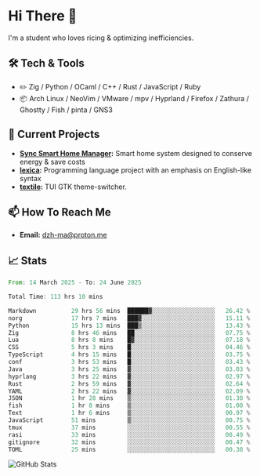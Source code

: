 # Hi There 👋
I'm a student who loves ricing & optimizing inefficiencies.
## 🛠️ Tech & Tools
- ✏️  Zig / Python / OCaml / C++ / Rust / JavaScript / Ruby
- 📦 Arch Linux / NeoVim / VMware / mpv / Hyprland / Firefox / Zathura / Ghostty / Fish / pinta / GNS3
## 🔭 Current Projects
- **[Sync Smart Home Manager](https://github.com/dzh-ma/sync):** Smart home system designed to conserve energy & save costs
- **[lexica](https://github.com/dzh-ma/lexica):** Programming language project with an emphasis on English-like syntax
- **[textile](https://github.com/dzh-ma/textile):** TUI GTK theme-switcher.
## 📫 How To Reach Me
- **Email:** [dzh-ma@proton.me](mailto:dzh-ma@proton.me)
## 📈 Stats
<!--START_SECTION:waka-->

```rust
From: 14 March 2025 - To: 24 June 2025

Total Time: 113 hrs 10 mins

Markdown          29 hrs 56 mins  ██████▓░░░░░░░░░░░░░░░░░░   26.42 %
norg              17 hrs 7 mins   ███▓░░░░░░░░░░░░░░░░░░░░░   15.11 %
Python            15 hrs 13 mins  ███▒░░░░░░░░░░░░░░░░░░░░░   13.43 %
Zig               8 hrs 46 mins   ██░░░░░░░░░░░░░░░░░░░░░░░   07.75 %
Lua               8 hrs 8 mins    █▓░░░░░░░░░░░░░░░░░░░░░░░   07.18 %
CSS               5 hrs 3 mins    █░░░░░░░░░░░░░░░░░░░░░░░░   04.46 %
TypeScript        4 hrs 15 mins   █░░░░░░░░░░░░░░░░░░░░░░░░   03.75 %
conf              3 hrs 53 mins   █░░░░░░░░░░░░░░░░░░░░░░░░   03.43 %
Java              3 hrs 25 mins   ▓░░░░░░░░░░░░░░░░░░░░░░░░   03.03 %
hyprlang          3 hrs 22 mins   ▓░░░░░░░░░░░░░░░░░░░░░░░░   02.97 %
Rust              2 hrs 59 mins   ▓░░░░░░░░░░░░░░░░░░░░░░░░   02.64 %
YAML              2 hrs 22 mins   ▓░░░░░░░░░░░░░░░░░░░░░░░░   02.09 %
JSON              1 hr 28 mins    ▒░░░░░░░░░░░░░░░░░░░░░░░░   01.30 %
fish              1 hr 8 mins     ▒░░░░░░░░░░░░░░░░░░░░░░░░   01.00 %
Text              1 hr 6 mins     ▒░░░░░░░░░░░░░░░░░░░░░░░░   00.97 %
JavaScript        51 mins         ▒░░░░░░░░░░░░░░░░░░░░░░░░   00.75 %
tmux              37 mins         ░░░░░░░░░░░░░░░░░░░░░░░░░   00.55 %
rasi              33 mins         ░░░░░░░░░░░░░░░░░░░░░░░░░   00.49 %
gitignore         32 mins         ░░░░░░░░░░░░░░░░░░░░░░░░░   00.47 %
TOML              25 mins         ░░░░░░░░░░░░░░░░░░░░░░░░░   00.38 %
```

<!--END_SECTION:waka-->

![GitHub Stats](https://github-readme-stats.vercel.app/api?username=dzh-ma&show_icons=true&theme=transparent)
